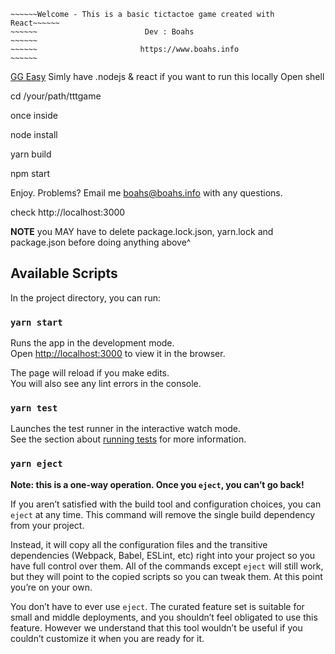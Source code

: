 ~~~~~~~~~~~~~~~~~~~~~~~~~~~~~~~~~~~~~~~~~~~~~~~~~~~~~~~~~~~~~~~~~~~~~~~
~~~~~~Welcome - This is a basic tictactoe game created with React~~~~~~
~~~~~~                        Dev : Boahs                        ~~~~~~
~~~~~~                       https://www.boahs.info              ~~~~~~
~~~~~~~~~~~~~~~~~~~~~~~~~~~~~~~~~~~~~~~~~~~~~~~~~~~~~~~~~~~~~~~~~~~~~~~
[GG Easy](https://i.imgur.com/JuJVUlg.gif)
Simly have .nodejs & react if you want to run this locally 
Open shell 

cd /your/path/tttgame

once inside

node install

yarn build

npm start

Enjoy. Problems? Email me boahs@boahs.info with any questions.

check http://localhost:3000

**NOTE** you MAY have to delete package.lock.json, yarn.lock and package.json before doing anything above^ 




## Available Scripts

In the project directory, you can run:

### `yarn start` 

Runs the app in the development mode.<br />
Open [http://localhost:3000](http://localhost:3000) to view it in the browser.

The page will reload if you make edits.<br />
You will also see any lint errors in the console.

### `yarn test`

Launches the test runner in the interactive watch mode.<br />
See the section about [running tests](https://facebook.github.io/create-react-app/docs/running-tests) for more information.

### `yarn eject`

**Note: this is a one-way operation. Once you `eject`, you can’t go back!**

If you aren’t satisfied with the build tool and configuration choices, you can `eject` at any time. This command will remove the single build dependency from your project.

Instead, it will copy all the configuration files and the transitive dependencies (Webpack, Babel, ESLint, etc) right into your project so you have full control over them. All of the commands except `eject` will still work, but they will point to the copied scripts so you can tweak them. At this point you’re on your own.

You don’t have to ever use `eject`. The curated feature set is suitable for small and middle deployments, and you shouldn’t feel obligated to use this feature. However we understand that this tool wouldn’t be useful if you couldn’t customize it when you are ready for it.


